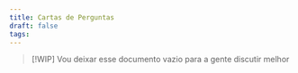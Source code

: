 ```yaml
---
title: Cartas de Perguntas
draft: false
tags:
---
```

>[!WIP]
>Vou deixar esse documento vazio para a gente discutir melhor

